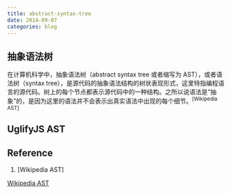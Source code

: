 ```yaml
---
title: abstract-syntax-tree
date: 2014-09-07
categories: blog
---
```


抽象语法树
----------

在计算机科学中，抽象语法树（abstract syntax tree 或者缩写为 AST），或者语法树（syntax tree），是源代码的抽象语法结构的树状表现形式，这里特指编程语言的源代码。树上的每个节点都表示源代码中的一种结构。之所以说语法是“抽象”的，是因为这里的语法并不会表示出真实语法中出现的每个细节。<sup>[Wikipedia AST]</sup>

UglifyJS AST
------------

Reference
---------

1. [Wikipedia AST]


[Wikipedia AST](http://en.wikipedia.org/wiki/Abstract_syntax_tree)

